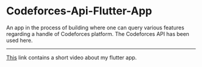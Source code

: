 # Codeforces-Api-Flutter-App
An app in the process of building where one can query various features regarding a handle of Codeforces platform. The Codeforces API has been used here.
<hr>
<a href="https://drive.google.com/file/d/1L1N-lQA4NH7w4t9xA9cUez82zYYh8y3M/view?usp=sharing">This</a> link contains a short video about my flutter app.
